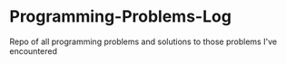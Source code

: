 # Programming-Problems-Log

Repo of all programming problems and solutions to those problems I've encountered
